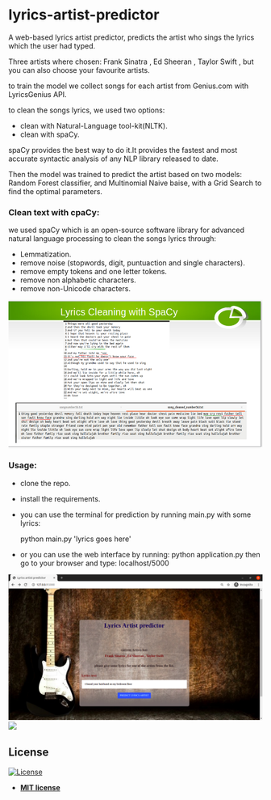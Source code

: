 # lyrics-artist-predictor

A web-based lyrics artist predictor, predicts the artist who sings the lyrics which the user had typed.

Three artists where chosen: Frank Sinatra , Ed Sheeran , Taylor Swift , but you can also choose your favourite artists.

to train the model we collect songs for each artist from Genius.com with LyricsGenius API.

to clean the songs lyrics, we used two options:
- clean with Natural-Language tool-kit(NLTK).
- clean with spaCy.

spaCy provides the best way to do it.It provides the fastest and most accurate syntactic analysis of any NLP library released to date.

Then the model was trained to predict the artist based on two models: Random Forest classifier, and Multinomial Naive baise, with a Grid Search to find the optimal parameters.

### Clean text with cpaCy:
we used spaCy which is an open-source software library for advanced natural language processing to clean the songs lyrics through:
- Lemmatization.
- remove noise (stopwords, digit, puntuaction and single characters).
- remove empty tokens and one letter tokens.
- remove non alphabetic characters.
- remove non-Unicode characters.
<img src="images/spacy.png">

### Usage:
- clone the repo.
- install the requirements.
- you can use the terminal for prediction by running main.py with some lyrics:

  python main.py 'lyrics goes here'
- or you can use the web interface by running: python application.py then go to your browser and type: localhost/5000

<img src="images/image1.png">

<img src="images/imag2.png">



## License

[![License](http://img.shields.io/:license-mit-blue.svg?style=flat-square)](http://badges.mit-license.org)

- **[MIT license](http://opensource.org/licenses/mit-license.php)**








